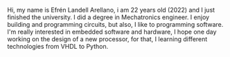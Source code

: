 <!---
Efren-Landell-A/Efren-Landell-A is a ✨ special ✨ repository because its `README.md` (this file) appears on your GitHub profile.
You can click the Preview link to take a look at your changes.
--->

Hi, my name is Efrén Landell Arellano, i am 22 years old (2022) and I just finished the university. I did a degree in Mechatronics engineer.
I enjoy building and programming circuits, but also, I like to programming software.
I'm really interested in embedded software and hardware, I hope one day working on the design of a new processor, for that, I learning different technologies
from VHDL to Python.
